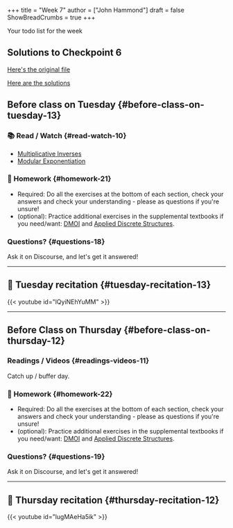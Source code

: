 +++
title = "Week 7"
author = ["John Hammond"]
draft = false
ShowBreadCrumbs = true
+++

Your todo list for the week
<!--more-->

## Solutions to Checkpoint 6

[Here's the original file](https://nextcloud.math.wichita.edu/index.php/s/sY2xC5AsmX6Me8N)

[Here are the solutions](https://nextcloud.math.wichita.edu/index.php/s/bDfJQRDQFiTmmNr)

## Before class on Tuesday {#before-class-on-tuesday-13}


### 📚 Read / Watch {#read-watch-10}

-   [Multiplicative
    Inverses](https://www.math.wichita.edu/~hammond/class-notes/section-multiplicative-inverses.html)
-   [Modular
    Exponentiation](https://www.math.wichita.edu/~hammond/class-notes/section-numtheory-modularexp.html)


### 📝 Homework {#homework-21}

-   Required: Do all the exercises at the bottom of each section, check
    your answers and check your understanding - please as questions if
    you're unsure!
-   (optional): Practice additional exercises in the supplemental
    textbooks if you need/want:
    [DMOI](http://discrete.openmathbooks.org/dmoi3/) and
    [Applied
    Discrete Structures](http://faculty.uml.edu/klevasseur/ads/index-ads.html).


### Questions? {#questions-18}

Ask it on Discourse, and let's get it answered!

---


## 🎥 Tuesday recitation {#tuesday-recitation-13}

{{< youtube id="lQyiNEhYuMM" >}}

---


## Before Class on Thursday {#before-class-on-thursday-12}


### Readings / Videos {#readings-videos-11}

Catch up / buffer day.

### 📝 Homework {#homework-22}

-   Required: Do all the exercises at the bottom of each section, check
    your answers and check your understanding - please as questions if
    you're unsure!
-   (optional): Practice additional exercises in the supplemental
    textbooks if you need/want:
    [DMOI](http://discrete.openmathbooks.org/dmoi3/) and
    [Applied
    Discrete Structures](http://faculty.uml.edu/klevasseur/ads/index-ads.html).


### Questions? {#questions-19}

Ask it on Discourse, and let's get it answered!

---


## 🎥 Thursday recitation {#thursday-recitation-12}

{{< youtube id="lugMAeHa5ik" >}}
